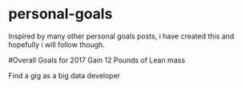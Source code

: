 # personal-goals
Inspired by many other personal goals posts, i have created this and hopefully i will follow though.

#Overall Goals for 2017
Gain 12 Pounds of Lean mass

Find a gig as a big data developer
